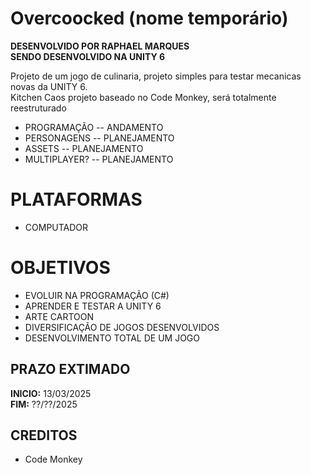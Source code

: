 # Overcoocked (nome temporário)

**DESENVOLVIDO POR RAPHAEL MARQUES**    
**SENDO DESENVOLVIDO NA UNITY 6**    
  
Projeto de um jogo de culinaria, projeto simples para testar mecanicas novas da UNITY 6.    
Kitchen Caos projeto baseado no Code Monkey, será totalmente reestruturado

- PROGRAMAÇÃO -- ANDAMENTO
- PERSONAGENS -- PLANEJAMENTO
- ASSETS -- PLANEJAMENTO
- MULTIPLAYER? -- PLANEJAMENTO

# PLATAFORMAS
- COMPUTADOR

# OBJETIVOS
- EVOLUIR NA PROGRAMAÇÃO (C#)
- APRENDER E TESTAR A UNITY 6
- ARTE CARTOON
- DIVERSIFICAÇÃO DE JOGOS DESENVOLVIDOS
- DESENVOLVIMENTO TOTAL DE UM JOGO

## PRAZO EXTIMADO
**INICIO:**
13/03/2025    
**FIM:**
??/??/2025

## CREDITOS
- Code Monkey
